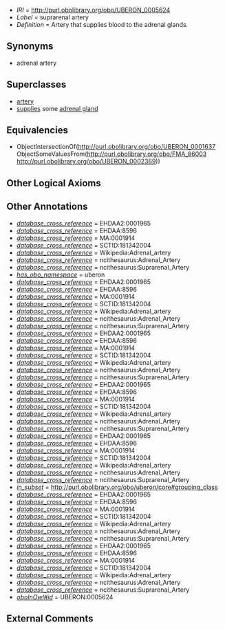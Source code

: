  * *IRI* = http://purl.obolibrary.org/obo/UBERON_0005624
 * *Label* = suprarenal artery
 * *Definition* = Artery that supplies blood to the adrenal glands.

## Synonyms

 * adrenal artery

## Superclasses

 * [artery](../../UBERON/37/UBERON_0001637.md)
 * [supplies](../../FMA/03/FMA_86003.md) some [adrenal gland](../../UBERON/69/UBERON_0002369.md)

## Equivalencies

 * ObjectIntersectionOf(<http://purl.obolibrary.org/obo/UBERON_0001637> ObjectSomeValuesFrom(<http://purl.obolibrary.org/obo/FMA_86003> <http://purl.obolibrary.org/obo/UBERON_0002369>))

## Other Logical Axioms


## Other Annotations

 * *[database_cross_reference](../../ef/oboInOwl#hasDbXref.md)* = EHDAA2:0001965
 * *[database_cross_reference](../../ef/oboInOwl#hasDbXref.md)* = EHDAA:8596
 * *[database_cross_reference](../../ef/oboInOwl#hasDbXref.md)* = MA:0001914
 * *[database_cross_reference](../../ef/oboInOwl#hasDbXref.md)* = SCTID:181342004
 * *[database_cross_reference](../../ef/oboInOwl#hasDbXref.md)* = Wikipedia:Adrenal_artery
 * *[database_cross_reference](../../ef/oboInOwl#hasDbXref.md)* = ncithesaurus:Adrenal_Artery
 * *[database_cross_reference](../../ef/oboInOwl#hasDbXref.md)* = ncithesaurus:Suprarenal_Artery
 * *[has_obo_namespace](../../ce/oboInOwl#hasOBONamespace.md)* = uberon
 * *[database_cross_reference](../../ef/oboInOwl#hasDbXref.md)* = EHDAA2:0001965
 * *[database_cross_reference](../../ef/oboInOwl#hasDbXref.md)* = EHDAA:8596
 * *[database_cross_reference](../../ef/oboInOwl#hasDbXref.md)* = MA:0001914
 * *[database_cross_reference](../../ef/oboInOwl#hasDbXref.md)* = SCTID:181342004
 * *[database_cross_reference](../../ef/oboInOwl#hasDbXref.md)* = Wikipedia:Adrenal_artery
 * *[database_cross_reference](../../ef/oboInOwl#hasDbXref.md)* = ncithesaurus:Adrenal_Artery
 * *[database_cross_reference](../../ef/oboInOwl#hasDbXref.md)* = ncithesaurus:Suprarenal_Artery
 * *[database_cross_reference](../../ef/oboInOwl#hasDbXref.md)* = EHDAA2:0001965
 * *[database_cross_reference](../../ef/oboInOwl#hasDbXref.md)* = EHDAA:8596
 * *[database_cross_reference](../../ef/oboInOwl#hasDbXref.md)* = MA:0001914
 * *[database_cross_reference](../../ef/oboInOwl#hasDbXref.md)* = SCTID:181342004
 * *[database_cross_reference](../../ef/oboInOwl#hasDbXref.md)* = Wikipedia:Adrenal_artery
 * *[database_cross_reference](../../ef/oboInOwl#hasDbXref.md)* = ncithesaurus:Adrenal_Artery
 * *[database_cross_reference](../../ef/oboInOwl#hasDbXref.md)* = ncithesaurus:Suprarenal_Artery
 * *[database_cross_reference](../../ef/oboInOwl#hasDbXref.md)* = EHDAA2:0001965
 * *[database_cross_reference](../../ef/oboInOwl#hasDbXref.md)* = EHDAA:8596
 * *[database_cross_reference](../../ef/oboInOwl#hasDbXref.md)* = MA:0001914
 * *[database_cross_reference](../../ef/oboInOwl#hasDbXref.md)* = SCTID:181342004
 * *[database_cross_reference](../../ef/oboInOwl#hasDbXref.md)* = Wikipedia:Adrenal_artery
 * *[database_cross_reference](../../ef/oboInOwl#hasDbXref.md)* = ncithesaurus:Adrenal_Artery
 * *[database_cross_reference](../../ef/oboInOwl#hasDbXref.md)* = ncithesaurus:Suprarenal_Artery
 * *[database_cross_reference](../../ef/oboInOwl#hasDbXref.md)* = EHDAA2:0001965
 * *[database_cross_reference](../../ef/oboInOwl#hasDbXref.md)* = EHDAA:8596
 * *[database_cross_reference](../../ef/oboInOwl#hasDbXref.md)* = MA:0001914
 * *[database_cross_reference](../../ef/oboInOwl#hasDbXref.md)* = SCTID:181342004
 * *[database_cross_reference](../../ef/oboInOwl#hasDbXref.md)* = Wikipedia:Adrenal_artery
 * *[database_cross_reference](../../ef/oboInOwl#hasDbXref.md)* = ncithesaurus:Adrenal_Artery
 * *[database_cross_reference](../../ef/oboInOwl#hasDbXref.md)* = ncithesaurus:Suprarenal_Artery
 * *[in_subset](../../et/oboInOwl#inSubset.md)* = http://purl.obolibrary.org/obo/uberon/core#grouping_class
 * *[database_cross_reference](../../ef/oboInOwl#hasDbXref.md)* = EHDAA2:0001965
 * *[database_cross_reference](../../ef/oboInOwl#hasDbXref.md)* = EHDAA:8596
 * *[database_cross_reference](../../ef/oboInOwl#hasDbXref.md)* = MA:0001914
 * *[database_cross_reference](../../ef/oboInOwl#hasDbXref.md)* = SCTID:181342004
 * *[database_cross_reference](../../ef/oboInOwl#hasDbXref.md)* = Wikipedia:Adrenal_artery
 * *[database_cross_reference](../../ef/oboInOwl#hasDbXref.md)* = ncithesaurus:Adrenal_Artery
 * *[database_cross_reference](../../ef/oboInOwl#hasDbXref.md)* = ncithesaurus:Suprarenal_Artery
 * *[database_cross_reference](../../ef/oboInOwl#hasDbXref.md)* = EHDAA2:0001965
 * *[database_cross_reference](../../ef/oboInOwl#hasDbXref.md)* = EHDAA:8596
 * *[database_cross_reference](../../ef/oboInOwl#hasDbXref.md)* = MA:0001914
 * *[database_cross_reference](../../ef/oboInOwl#hasDbXref.md)* = SCTID:181342004
 * *[database_cross_reference](../../ef/oboInOwl#hasDbXref.md)* = Wikipedia:Adrenal_artery
 * *[database_cross_reference](../../ef/oboInOwl#hasDbXref.md)* = ncithesaurus:Adrenal_Artery
 * *[database_cross_reference](../../ef/oboInOwl#hasDbXref.md)* = ncithesaurus:Suprarenal_Artery
 * *[oboInOwl#id](../../id/oboInOwl#id.md)* = UBERON:0005624

## External Comments


